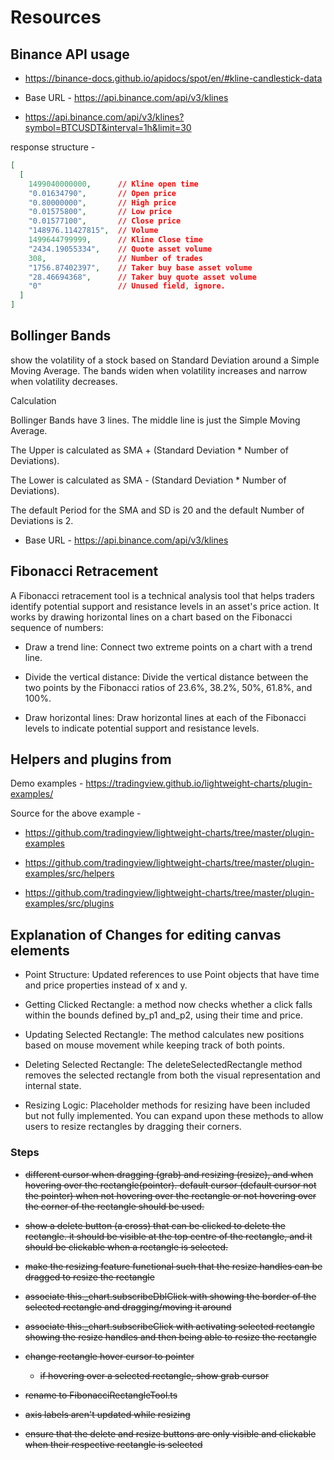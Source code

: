 # Resources

## Binance API usage

- <https://binance-docs.github.io/apidocs/spot/en/#kline-candlestick-data>

- Base URL - <https://api.binance.com/api/v3/klines>

- <https://api.binance.com/api/v3/klines?symbol=BTCUSDT&interval=1h&limit=30>

response structure -

```json
[
  [
    1499040000000,      // Kline open time
    "0.01634790",       // Open price
    "0.80000000",       // High price
    "0.01575800",       // Low price
    "0.01577100",       // Close price
    "148976.11427815",  // Volume
    1499644799999,      // Kline Close time
    "2434.19055334",    // Quote asset volume
    308,                // Number of trades
    "1756.87402397",    // Taker buy base asset volume
    "28.46694368",      // Taker buy quote asset volume
    "0"                 // Unused field, ignore.
  ]
]
```

## Bollinger Bands

show the volatility of a stock based on Standard Deviation around a Simple Moving Average. The bands widen when volatility increases and narrow when volatility decreases.

Calculation

Bollinger Bands have 3 lines. The middle line is just the Simple Moving Average.

The Upper is calculated as SMA + (Standard Deviation * Number of Deviations).

The Lower is calculated as SMA - (Standard Deviation * Number of Deviations).

The default Period for the SMA and SD is 20 and the default Number of Deviations is 2.

- Base URL - <https://api.binance.com/api/v3/klines>

## Fibonacci Retracement

A Fibonacci retracement tool is a technical analysis tool that helps traders identify potential support and resistance levels in an asset's price action. It works by drawing horizontal lines on a chart based on the Fibonacci sequence of numbers:

- Draw a trend line: Connect two extreme points on a chart with a trend line.

- Divide the vertical distance: Divide the vertical distance between the two points by the Fibonacci ratios of 23.6%, 38.2%, 50%, 61.8%, and 100%.
- Draw horizontal lines: Draw horizontal lines at each of the Fibonacci levels to indicate potential support and resistance levels.

## Helpers and plugins from

Demo examples - <https://tradingview.github.io/lightweight-charts/plugin-examples/>

Source for the above example -

- <https://github.com/tradingview/lightweight-charts/tree/master/plugin-examples>

- <https://github.com/tradingview/lightweight-charts/tree/master/plugin-examples/src/helpers>

- <https://github.com/tradingview/lightweight-charts/tree/master/plugin-examples/src/plugins>

## Explanation of Changes for editing canvas elements

- Point Structure:
  Updated references to use Point objects that have time and price properties instead of x and y.
  
- Getting Clicked Rectangle:
  a method now checks whether a click falls within the bounds defined by_p1 and_p2, using their time and price.

- Updating Selected Rectangle:
  The method calculates new positions based on mouse movement while keeping track of both points.

- Deleting Selected Rectangle:
  The deleteSelectedRectangle method removes the selected rectangle from both the visual representation and internal state.

- Resizing Logic:
  Placeholder methods for resizing have been included but not fully implemented. You can expand upon these methods to allow users to resize rectangles by dragging their corners.

### Steps

- ~~different cursor when dragging (grab) and resizing (resize), and when hovering over the rectangle(pointer). default cursor (default cursor not the pointer) when not hovering over the rectangle or not hovering over the corner of the rectangle should be used.~~

- ~~show a delete button (a cross) that can be clicked to delete the rectangle. it should be visible at the top centre of the rectangle, and it should be clickable when a rectangle is selected.~~

- ~~make the resizing feature functional such that the resize handles can be dragged to resize the rectangle~~

- ~~associate this._chart.subscribeDblClick with showing the border of the selected rectangle and dragging/moving it around~~

- ~~associate this._chart.subscribeClick with activating selected rectangle
showing the resize handles and then being able to resize the rectangle~~

- ~~change rectangle hover cursor to pointer~~
  - ~~if hovering over a selected rectangle, show grab cursor~~

- ~~rename to FibonacciRectangleTool.ts~~

- ~~axis labels aren't updated while resizing~~

- ~~ensure that the delete and resize buttons are only visible and clickable when their respective rectangle is selected~~
